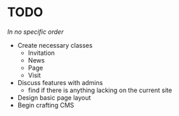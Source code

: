 TODO
====

<em>In no specific order</em>

- Create necessary classes
    - Invitation
    - News
    - Page
    - Visit
- Discuss features with admins
    - find if there is anything lacking on the current site
- Design basic page layout
- Begin crafting CMS
